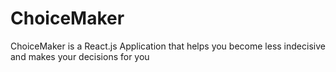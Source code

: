 # ChoiceMaker
ChoiceMaker is a React.js Application that helps you become less indecisive and makes your decisions for you
